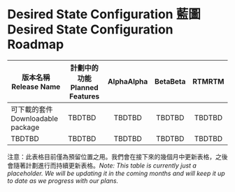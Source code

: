 # <a name="desired-state-configuration-roadmap"></a><span data-ttu-id="84766-101">Desired State Configuration 藍圖</span><span class="sxs-lookup"><span data-stu-id="84766-101">Desired State Configuration Roadmap</span></span>

| <span data-ttu-id="84766-102">版本名稱</span><span class="sxs-lookup"><span data-stu-id="84766-102">Release Name</span></span> | <span data-ttu-id="84766-103">計劃中的功能</span><span class="sxs-lookup"><span data-stu-id="84766-103">Planned Features</span></span> | <span data-ttu-id="84766-104">Alpha</span><span class="sxs-lookup"><span data-stu-id="84766-104">Alpha</span></span> | <span data-ttu-id="84766-105">Beta</span><span class="sxs-lookup"><span data-stu-id="84766-105">Beta</span></span> | <span data-ttu-id="84766-106">RTM</span><span class="sxs-lookup"><span data-stu-id="84766-106">RTM</span></span> |
| ---- | -------- | :-------: | :-------:| :-----: |
| <span data-ttu-id="84766-107">可下載的套件</span><span class="sxs-lookup"><span data-stu-id="84766-107">Downloadable package</span></span> | <span data-ttu-id="84766-108">TBD</span><span class="sxs-lookup"><span data-stu-id="84766-108">TBD</span></span> | <span data-ttu-id="84766-109">TBD</span><span class="sxs-lookup"><span data-stu-id="84766-109">TBD</span></span> | <span data-ttu-id="84766-110">TBD</span><span class="sxs-lookup"><span data-stu-id="84766-110">TBD</span></span> | <span data-ttu-id="84766-111">TBD</span><span class="sxs-lookup"><span data-stu-id="84766-111">TBD</span></span> |
| <span data-ttu-id="84766-112">TBD</span><span class="sxs-lookup"><span data-stu-id="84766-112">TBD</span></span> | <span data-ttu-id="84766-113">TBD</span><span class="sxs-lookup"><span data-stu-id="84766-113">TBD</span></span> | <span data-ttu-id="84766-114">TBD</span><span class="sxs-lookup"><span data-stu-id="84766-114">TBD</span></span> | <span data-ttu-id="84766-115">TBD</span><span class="sxs-lookup"><span data-stu-id="84766-115">TBD</span></span> | <span data-ttu-id="84766-116">TBD</span><span class="sxs-lookup"><span data-stu-id="84766-116">TBD</span></span> |

<span data-ttu-id="84766-117">注意：此表格目前僅為預留位置之用。我們會在接下來的幾個月中更新表格，之後會隨著計劃進行而持續更新表格。</span><span class="sxs-lookup"><span data-stu-id="84766-117">*Note: This table is currently just a placeholder. We will be updating it in the coming months and will keep it up to date as we progress with our plans.*</span></span>